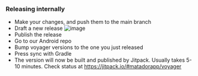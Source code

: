 ### Releasing internally
- Make your changes, and push them to the main branch
- Draft a new release
![image](https://github.com/matadorapp/voyager/assets/14089164/840628b2-ad51-474e-acc6-b8097bd2793b)
- Publish the release
- Go to our Android repo
- Bump voyager versions to the one you just released
- Press sync with Gradle
- The version will now be built and published by Jitpack. Usually takes 5-10 minutes. Check status at https://jitpack.io/#matadorapp/voyager
